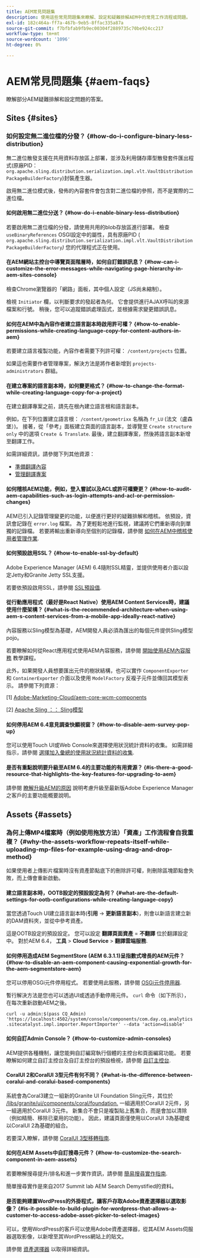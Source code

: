 ```yaml
---
title: AEM常見問題集
description: 使用這些常見問題集來瞭解、設定和疑難排解AEM中的常見工作流程或問題。
exl-id: 182c464a-ff7a-467b-9eb5-8ffac335a87a
source-git-commit: f7bfbfab9fb9ec00304f2889735c70be924cc217
workflow-type: tm+mt
source-wordcount: '1096'
ht-degree: 0%

---
```


# AEM常見問題集 {#aem-faqs}

瞭解部分AEM疑難排解和設定問題的答案。

## Sites {#sites}

### 如何設定無二進位檔的分發？ {#how-do-i-configure-binary-less-distribution}

無二進位散發支援在共用資料存放區上部署，並涉及利用儲存庫型散發套件匯出程式(原廠PID： `org.apache.sling.distribution.serialization.impl.vlt.VaultDistributionPackageBuilderFactory`)封裝產生器。

啟用無二進位模式後，發佈的內容套件會包含對二進位檔的參照，而不是實際的二進位檔。

#### 如何啟用無二進位分送？ {#how-do-i-enable-binary-less-distribution}

若要啟用無二進位檔的分發，請使用共用的blob存放區進行部署。
檢查 `useBinaryReferences` OSGI設定中的屬性，具有原廠PID ( `org.apache.sling.distribution.serialization.impl.vlt.VaultDistributionPackageBuilderFactory`*)* 您的代理程式正在使用。

#### 在AEM網站主控台中導覽頁面階層時，如何自訂錯誤訊息？ {#how-can-i-customize-the-error-messages-while-navigating-page-hierarchy-in-aem-sites-console}

檢查Chrome瀏覽器的「網路」面板，其中個人設定（JS尚未縮制）。

檢視 `Initiator` 欄，以判斷要求的發起者為何。 它會提供進行AJAX呼叫的來源檔案和行號。 稍後，您可以追蹤錯誤處理函式，並根據需求變更錯誤訊息。

#### 如何在AEM中為內容作者建立語言副本時啟用許可權？ {#how-to-enable-permissions-while-creating-language-copy-for-content-authors-in-aem}

若要建立語言複製功能，內容作者需要下列許可權： `/content/projects` 位置。

如果這也需要作者管理專案，解決方法是將作者新增到 `projects-administrators` 群組。

#### 在建立專案的語言副本時，如何變更格式？ {#how-to-change-the-format-while-creating-language-copy-for-a-project}

在建立翻譯專案之前，請先在根內建立語言根和語言副本。

例如，在下列位置建立語言根： `/content/geometrixx` 名稱為 `fr_LU` (法文（盧森堡）)。 接著，從「參考」面板建立頁面的語言副本，並導覽至 `Create structure only` 中的選項 `Create & Translate`. 最後，建立翻譯專案，然後將語言副本新增至翻譯工作。

如需詳細資訊，請參閱下列其他資源：

* [準備翻譯內容](/help/sites-administering/tc-prep.md)
* [管理翻譯專案](/help/sites-administering/tc-manage.md)

#### 如何稽核AEM功能，例如，登入嘗試以及ACL或許可權變更？ {#how-to-audit-aem-capabilities-such-as-login-attempts-and-acl-or-permission-changes}

AEM已引入記錄管理變更的功能，以便進行更好的疑難排解和稽核。 依預設，資訊會記錄在 `error.log` 檔案。 為了更輕鬆地進行監視，建議將它們重新導向到單獨的記錄檔。
若要將輸出重新導向至個別的記錄檔，請參閱 [如何在AEM中稽核使用者管理作業](/help/sites-administering/audit-user-management-operations.md).

#### 如何預設啟用SSL？ {#how-to-enable-ssl-by-default}

Adobe Experience Manager (AEM) 6.4隨附SSL精靈，並提供使用者介面以設定Jetty和Granite Jetty SSL支援。

若要依預設啟用SSL，請參閱 [SSL預設值](/help/sites-administering/ssl-by-default.md).

#### 從行動應用程式（最好是React Native）使用AEM Content Services時，建議使用什麼架構？ {#what-is-the-recommended-architecture-when-using-aem-s-content-services-from-a-mobile-app-ideally-react-native}

內容服務以Sling模型為基礎，AEM開發人員必須為匯出的每個元件提供Sling模型pojo。

若要瞭解如何從React應用程式使用AEM內容服務，請參閱 [開始使用AEM內容服務](https://helpx.adobe.com/experience-manager/kt/sites/using/content-services-tutorial-use.html) 教學課程。

此外，如果開發人員想要匯出元件的樹狀結構，也可以實作 `ComponentExporter` 和 `ContainerExporter` 介面以及使用 `ModelFactory` 反複子元件並傳回其模型表示。 請參閱下列資源：

[1] [Adobe-Marketing-Cloud/aem-core-wcm-components](https://github.com/Adobe-Marketing-Cloud/aem-core-wcm-components/blob/master/bundles/core/src/main/java/com/adobe/cq/wcm/core/components/internal/models/v1/PageImpl.java#L245)

[2] [Apache Sling ：： Sling模型](https://sling.apache.org/documentation/bundles/models.html)

#### 如何停用AEM 6.4意見調查快顯視窗？ {#how-to-disable-aem-survey-pop-up}

您可以使用Touch UI或Web Console來選擇使用狀況統計資料的收集。 如需詳細指示，請參閱 [選擇加入彙總的使用狀況統計資料的收集](/help/sites-deploying/opt-in-aggregated-usage-statistics.md).

#### 是否有重點說明要升級至AEM 6.4的主要功能的有用資源？ {#is-there-a-good-resource-that-highlights-the-key-features-for-upgrading-to-aem}

請參閱 [瞭解升級AEM的原因](https://helpx.adobe.com/experience-manager/kt/platform-repository/using/upgrade-aem-article-understand.html) 說明考慮升級至最新版Adobe Experience Manager之客戶的主要功能概要說明。

## Assets {#assets}

### 為何上傳MP4檔案時（例如使用拖放方法）「資產」工作流程會自我重複？ {#why-the-assets-workflow-repeats-itself-while-uploading-mp-files-for-example-using-drag-and-drop-method}

如果使用者上傳影片檔案時沒有資產節點底下的刪除許可權，則刪除區塊節點會失敗，而上傳會重新啟動。

#### 建立語言副本時，OOTB設定的預設設定為何？ {#what-are-the-default-settings-for-ootb-configurations-while-creating-language-copy}

當您透過Touch UI建立語言副本時(**引用** -> **更新語言副本**)，則會以新語言建立新的DAM資料夾，並從中參考資產。

這是OOTB設定的預設設定。 您可以設定 **翻譯頁面資產** = **不翻譯** 位於翻譯設定中。
對於AEM 6.4， **工具** > **Cloud Service** > **翻譯雲端服務**.

#### 如何停用造成AEM SegmentStore (AEM 6.3.1.1)呈指數式增長的AEM元件？ {#how-to-disable-an-aem-component-causing-exponential-growth-for-the-aem-segmentstore-aem}

您可以停用OSGi元件停用程式。 若要使用此服務，請參閱 [OSGi元件停用器](https://adobe-consulting-services.github.io/acs-aem-commons/features/osgi-disablers/component-disabler/index.html).

暫行解決方法是您也可以透過UI或透過手動停用元件。 `curl` 命令（如下所示），在每次重新啟動AEM之後。

`curl -u admin:$(pass CQ_Admin) 'https://localhost:4502/system/console/components/com.day.cq.analytics.sitecatalyst.impl.importer.ReportImporter' --data 'action=disable'`

#### 如何自訂Admin Console？ {#how-to-customize-admin-consoles}

AEM提供各種機制，讓您能夠自訂編寫執行個體的主控台和頁面編寫功能。 若要瞭解如何建立自訂主控台及自訂主控台的預設檢視，請參閱 [自訂主控台](/help/sites-developing/customizing-consoles-touch.md).

#### CoralUI 2和CoralUI 3型元件有何不同？ {#what-is-the-difference-between-coralui-and-coralui-based-components}

系統會為Coral3建立一組新的Granite UI Foundation Sling元件，其位於 [/libs/granite/ui/components/coral/foundation.](https://helpx.adobe.com/experience-manager/6-5/sites/developing/using/reference-materials/granite-ui/api/jcr_root/libs/granite/ui/components/coral/foundation/server.html) 一組適用於CoralUI 2元件，另一組適用於CoralUI 3元件。 新集合不會只是複製貼上舊集合，而是會加以清除（例如精簡、移除已棄用的功能）。 因此，建議頁面僅使用以CoralUI 3為基礎或以CoralUI 2為基礎的組合。

若要深入瞭解，請參閱 [CoralUI 3型移轉指南](https://helpx.adobe.com/experience-manager/6-5/sites/developing/using/reference-materials/granite-ui/api/jcr_root/libs/granite/ui/components/legacy/coral2/migration.html).

#### 如何在AEM Assets中自訂搜尋元件？ {#how-to-customize-the-search-component-in-aem-assets}

若要瞭解搜尋提升/排名和進一步實作資訊，請參閱 [簡易搜尋實作指南](https://helpx.adobe.com/experience-manager/kt/sites/using/search-tutorial-develop.html).

簡單搜尋實作是來自2017 Summit lab AEM Search Demystified的資料。

#### 是否能夠建置WordPress的外掛程式，讓客戶存取Adobe資產選擇器以選取影像？ {#is-it-possible-to-build-plugin-for-wordpress-that-allows-a-customer-to-access-adobe-asset-picker-to-select-images}

可以，使用WordPress的客戶可以使用Adobe資產選擇器，從其AEM Assets伺服器選取影像，以新增至其WordPress網站上的貼文。

請參閱 [資產選擇器](../assets/search-assets.md#assetpicker) 以取得詳細資訊。
